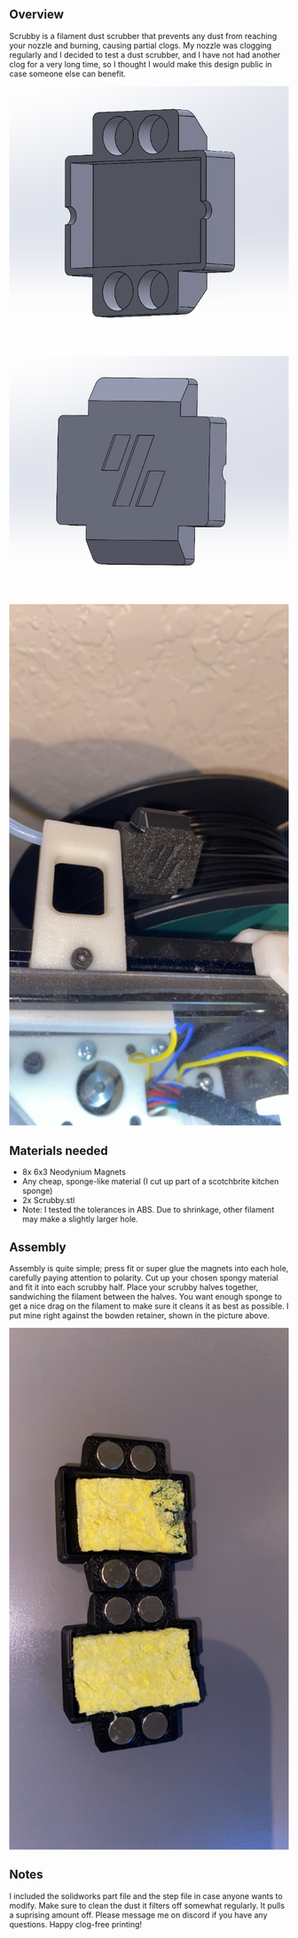 <h2>Overview</h2>
  
Scrubby is a filament dust scrubber that prevents any dust from reaching your nozzle and burning, causing partial clogs. My nozzle was clogging regularly and I 
decided to test a dust scrubber, and I have not had another clog for a very long time, so I thought I would make this design public in case someone else can benefit.

![](./images/front.PNG)
![](./images/back.PNG)
![](./images/irl.JPG)


<h2>Materials needed</h2>
  
* 8x 6x3 Neodynium Magnets
* Any cheap, sponge-like material (I cut up part of a scotchbrite kitchen sponge)
* 2x Scrubby.stl
* Note: I tested the tolerances in ABS. Due to shrinkage, other filament may make a slightly larger hole.

<h2>Assembly</h2>

Assembly is quite simple; press fit or super glue the magnets into each hole, carefully paying attention to polarity. Cut up your chosen spongy material and fit
it into each scrubby half. Place your scrubby halves together, sandwiching the filament between the halves. You want enough sponge to get a nice drag on the filament
to make sure it cleans it as best as possible. I put mine right against the bowden retainer, shown in the picture above.

![](./images/built.JPG)

<h2>Notes</h2>

I included the solidworks part file and the step file in case anyone wants to modify. Make sure to clean the dust it filters off somewhat regularly. It pulls a suprising
amount off. Please message me on discord if you have any questions. Happy clog-free printing!

